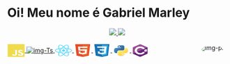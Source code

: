 <h1> Oi! Meu nome é Gabriel Marley </h1>



<div align="center">
  <a href="https://github.com/Marleyhub">
  <img height="180em" src="https://github-readme-stats.vercel.app/api?username=Marleyhub&show_icons=true&theme=prucian&include_all_commits=true&count_private=true"/>
  <img height="180em" src="https://github-readme-stats.vercel.app/api/top-langs/?username=Marleyhub&layout=compact&langs_count=7&theme=prucian"/>
</div>
<div style="display: inline_block"><br>
  <img align="center" alt="img-Js" height="30" width="40" src="https://raw.githubusercontent.com/devicons/devicon/master/icons/javascript/javascript-plain.svg">
  <img align="center" alt="img-Ts" height="30" width="40" src="https://raw.githubusercontent.com/devicons/devicon/master/icons/node/typescript-plain.svg">
  <img align="center" alt="img-React" height="30" width="40" src="https://raw.githubusercontent.com/devicons/devicon/master/icons/react/react-original.svg">
  <img align="center" alt="img-HTML" height="30" width="40" src="https://raw.githubusercontent.com/devicons/devicon/master/icons/html5/html5-original.svg">
  <img align="center" alt="img-CSS" height="30" width="40" src="https://raw.githubusercontent.com/devicons/devicon/master/icons/css3/css3-original.svg">
  <img align="center" alt="img-Python" height="30" width="40" src="https://raw.githubusercontent.com/devicons/devicon/master/icons/python/python-original.svg">
  <img align="center" alt="Rafa-Csharp" height="30" width="40" src="https://raw.githubusercontent.com/devicons/devicon/master/icons/csharp/csharp-original.svg">
  <img align="right" alt="img-pic" height="80" style="border-radius:50%;" src="https://pps.whatsapp.net/v/t61.24694-24/306881322_629114488785412_8484969827850314608_n.jpg?ccb=11-4&oh=01_AdQNAefbNstp7QCFSBneVVVY_27y2WTbiO1lzchgAXABsA&oe=63ADFC92">
</div>
  
  
